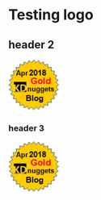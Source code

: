 # Testing logo

## header 2
<a href="https://www.kdnuggets.com/2018/04/top-news-week-0402-0408.html">
<img border="0" alt="W3Schools" src="../assets/images/tkb-1804-g.png" width="100" height="100">
</a>


### header 3
<a href="https://www.kdnuggets.com/2018/04/top-news-week-0402-0408.html">
<img border="0" alt="W3Schools" src="../assets/images/tkb-1804-g.png" width="100" height="100">
</a>                                                                               
                                                                                      


